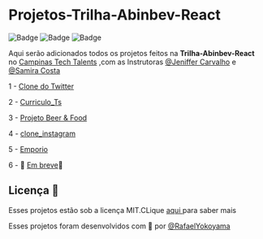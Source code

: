 # Projetos-Trilha-Abinbev-React
![Badge](https://img.shields.io/static/v1?label=Trilha&message=Abinbev-React&color=0097d8&style=flat&logo=)
![Badge](https://img.shields.io/static/v1?label=Campinas&message=Tech-Talents&color=90e0ef&style=flat&logo=)
![Badge](https://img.shields.io/static/v1?label=license&message=MIT&color=green&style=flat&logo=)

 Aqui serão adicionados todos os projetos feitos na **Trilha-Abinbev-React** no  [Campinas Tech Talents](https://www.linkedin.com/company/campinastech/)
 ,com as Instrutoras [@Jeniffer Carvalho](https://www.linkedin.com/in/jeniffer-carvalho-front-end/) e [@Samira Costa](https://www.linkedin.com/in/samira-costa/)



1 - [Clone do Twitter](https://github.com/Rafael-Yokoyama/Projetos-Trilha-Abinbev-React/tree/main/twitter-clone)

2 - [Curriculo_Ts](https://github.com/Rafael-Yokoyama/Curriculo_Ts)

3 - [Projeto Beer & Food](https://github.com/Rafael-Yokoyama/Projetos-Trilha-Abinbev-React/tree/main/projeto_food)

4 - [clone_instagram ](https://github.com/Rafael-Yokoyama/Projetos-Trilha-Abinbev-React/tree/main/clone_instagram)

5 - [Emporio ](https://github.com/Rafael-Yokoyama/Projetos-Trilha-Abinbev-React/tree/main/emporio)

6 - :construction: [Em breve]():construction:



 


## Licença 📝 
 
 Esses projetos estão sob a licença MIT.CLique <a  href="https://github.com/Rafael-Yokoyama/Projetos-Trilha-Abinbev-React/blob/main/LICENSE"> aqui </a> para saber mais 

Esses projetos foram desenvolvidos com 🖤 por  <a href="https://github.com/Rafael-Yokoyama"> @RafaelYokoyama </a> 
